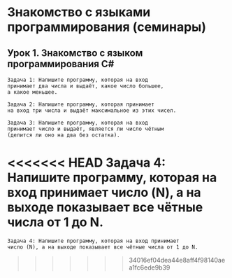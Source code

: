 # Знакомство с языками программирования (семинары)
## Урок 1. Знакомство с языком программирования С#

	Задача 1: Напишите программу, которая на вход 
	принимает два числа и выдаёт, какое число большее,
	а какое меньшее.

	Задача 2: Напишите программу, которая принимает
	на вход три числа и выдаёт максимальное из этих чисел.

	Задача 3: Напишите программу, которая на вход 
	принимает число и выдаёт, является ли число чётным 
	(делится ли оно на два без остатка).

<<<<<<< HEAD
	Задача 4: Напишите программу, которая на вход
	принимает число (N), а на выходе показывает все чётные
	числа от 1 до N.
=======
	Задача 4: Напишите программу, которая на вход принимает
	число (N), а на выходе показывает все чётные числа от 1 до N.
>>>>>>> 34016ef04dea44e8aff4f98140aea1fc6ede9b39
